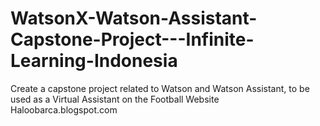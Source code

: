 # WatsonX-Watson-Assistant-Capstone-Project---Infinite-Learning-Indonesia
Create a capstone project related to Watson and Watson Assistant, to be used as a Virtual Assistant on the Football Website Haloobarca.blogspot.com
